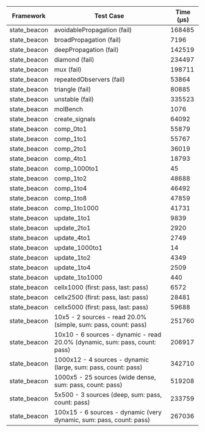 | Framework | Test Case | Time (μs) |
| --- | --- | --- |
| state_beacon | avoidablePropagation (fail) | 168485 |
| state_beacon | broadPropagation (fail) | 7196 |
| state_beacon | deepPropagation (fail) | 142519 |
| state_beacon | diamond (fail) | 234497 |
| state_beacon | mux (fail) | 198711 |
| state_beacon | repeatedObservers (fail) | 53864 |
| state_beacon | triangle (fail) | 80885 |
| state_beacon | unstable (fail) | 335523 |
| state_beacon | molBench | 1076 |
| state_beacon | create_signals | 64092 |
| state_beacon | comp_0to1 | 55879 |
| state_beacon | comp_1to1 | 55767 |
| state_beacon | comp_2to1 | 36019 |
| state_beacon | comp_4to1 | 18793 |
| state_beacon | comp_1000to1 | 45 |
| state_beacon | comp_1to2 | 48688 |
| state_beacon | comp_1to4 | 46492 |
| state_beacon | comp_1to8 | 47859 |
| state_beacon | comp_1to1000 | 41731 |
| state_beacon | update_1to1 | 9839 |
| state_beacon | update_2to1 | 2920 |
| state_beacon | update_4to1 | 2749 |
| state_beacon | update_1000to1 | 14 |
| state_beacon | update_1to2 | 4349 |
| state_beacon | update_1to4 | 2509 |
| state_beacon | update_1to1000 | 440 |
| state_beacon | cellx1000 (first: pass, last: pass) | 6572 |
| state_beacon | cellx2500 (first: pass, last: pass) | 28481 |
| state_beacon | cellx5000 (first: pass, last: pass) | 59688 |
| state_beacon | 10x5 - 2 sources - read 20.0% (simple, sum: pass, count: pass) | 251760 |
| state_beacon | 10x10 - 6 sources - dynamic - read 20.0% (dynamic, sum: pass, count: pass) | 206917 |
| state_beacon | 1000x12 - 4 sources - dynamic (large, sum: pass, count: pass) | 342710 |
| state_beacon | 1000x5 - 25 sources (wide dense, sum: pass, count: pass) | 519208 |
| state_beacon | 5x500 - 3 sources (deep, sum: pass, count: pass) | 233759 |
| state_beacon | 100x15 - 6 sources - dynamic (very dynamic, sum: pass, count: pass) | 267036 |

